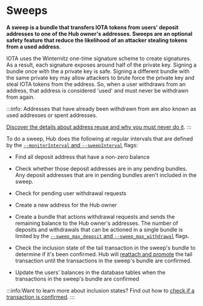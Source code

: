 # Sweeps

**A sweep is a bundle that transfers IOTA tokens from users' deposit addresses to one of the Hub owner's addresses. Sweeps are an optional safety feature that reduce the likelihood of an attacker stealing tokens from a used address.**

IOTA uses the Winternitz one-time signature scheme to create signatures. As a result, each signature exposes around half of the private key. Signing a bundle once with the a private key is safe. Signing a different bundle with the same private key may allow attackers to brute force the private key and steal IOTA tokens from the address. So, when a user withdraws from an address, that address is considered 'used' and must never be withdrawn from again.

:::info:
Addresses that have already been withdrawn from are also known as used addresses or spent addresses.

[Discover the details about address reuse and why you must never do it](root://iota-basics/0.1/concepts/addresses-and-signatures.md#address-reuse).
:::

To do a sweep, Hub does the following at regular intervals that are defined by the [`--monitorInterval` and `--sweepInterval`](../references/command-line-flags.md#monitorInterval) flags:

- Find all deposit address that have a non-zero balance

- Check whether those deposit addresses are in any pending bundles. Any deposit addresses that are in pending bundles aren't included in the sweep.

- Check for pending user withdrawal requests

- Create a new address for the Hub owner

- Create a bundle that actions withdrawal requests and sends the remaining balance to the Hub owner's addresses. The number of deposits and withdrawals that can be actioned in a single bundle is limited by the [`--sweep_max_deposit` and `--sweep_max_withdrawal`](../references/command-line-flags.md#sweepLimits) flags.

- Check the inclusion state of the tail transaction in the sweep's bundle to determine if it's been confirmed. Hub will [reattach and promote](root://iota-basics/0.1/concepts/reattach-rebroadcast-promote.md) the tail transaction until the transactions in the sweep's bundle are confirmed.

- Update the users' balances in the database tables when the transactions in the sweep's bundle are confirmed

:::info:Want to learn more about inclusion states?
Find out how to [check if a transaction is confirmed](root://iota-basics/0.1/how-to-guides/check-transaction-confirmation.md).
:::